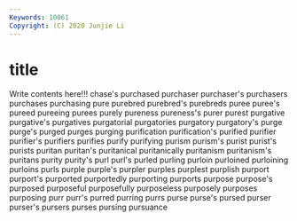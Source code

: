 ```yaml
---
Keywords: 10061
Copyright: (C) 2020 Junjie Li
---
```


# title

Write contents here!!!
chase's 
purchased 
purchaser 
purchaser's 
purchasers 
purchases 
purchasing 
pure
purebred 
purebred's 
purebreds 
puree 
puree's 
pureed 
pureeing 
purees 
purely 
pureness
pureness's 
purer 
purest 
purgative 
purgative's 
purgatives 
purgatorial 
purgatories 
purgatory 
purgatory's
purge 
purge's 
purged 
purges 
purging 
purification 
purification's 
purified 
purifier 
purifier's
purifiers 
purifies 
purify 
purifying 
purism 
purism's 
purist 
purist's 
purists 
puritan
puritan's 
puritanical 
puritanically 
puritanism 
puritanism's 
puritans 
purity 
purity's 
purl 
purl's
purled 
purling 
purloin 
purloined 
purloining 
purloins 
purls 
purple 
purple's 
purpler
purples 
purplest 
purplish 
purport 
purport's 
purported 
purportedly 
purporting 
purports 
purpose
purpose's 
purposed 
purposeful 
purposefully 
purposeless 
purposely 
purposes 
purposing 
purr 
purr's
purred 
purring 
purrs 
purse 
purse's 
pursed 
purser 
purser's 
pursers 
purses
pursing 
pursuance 
